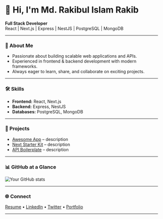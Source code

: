 # 👋 Hi, I'm Md. Rakibul Islam Rakib

**Full Stack Developer**  
React | Next.js | Express | NestJS | PostgreSQL | MongoDB  

---

### 🚀 About Me
- Passionate about building scalable web applications and APIs.  
- Experienced in frontend & backend development with modern frameworks.  
- Always eager to learn, share, and collaborate on exciting projects. 

---

### 🛠 Skills
- **Frontend:** React, Next.js  
- **Backend:** Express, NestJS  
- **Databases:** PostgreSQL, MongoDB  

---

### 📂 Projects
- [Awesome App](#) – description  
- [Next Starter Kit](#) – description  
- [API Boilerplate](#) – description  

---

### 📊 GitHub at a Glance
![Your GitHub stats](https://github-readme-stats.vercel.app/api?username=Rakib1415&show_icons=true&theme=default&hide_border=true)

---

### 🌐 Connect
[Resume](#) • [LinkedIn](#) • [Twitter](#) • [Portfolio](#)

---
